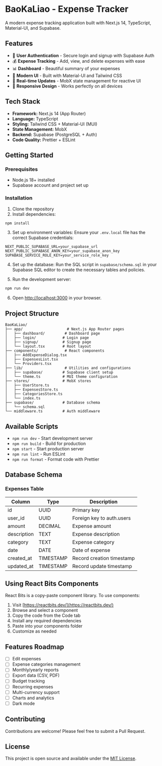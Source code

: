 # BaoKaLiao - Expense Tracker

A modern expense tracking application built with Next.js 14, TypeScript, Material-UI, and Supabase.

## Features

- 🔐 **User Authentication** - Secure login and signup with Supabase Auth
- 💰 **Expense Tracking** - Add, view, and delete expenses with ease
- 📊 **Dashboard** - Beautiful summary of your expenses
- 🎨 **Modern UI** - Built with Material-UI and Tailwind CSS
- 🔄 **Real-time Updates** - MobX state management for reactive UI
- 📱 **Responsive Design** - Works perfectly on all devices

## Tech Stack

- **Framework:** Next.js 14 (App Router)
- **Language:** TypeScript
- **Styling:** Tailwind CSS + Material-UI (MUI)
- **State Management:** MobX
- **Backend:** Supabase (PostgreSQL + Auth)
- **Code Quality:** Prettier + ESLint

## Getting Started

### Prerequisites

- Node.js 18+ installed
- Supabase account and project set up

### Installation

1. Clone the repository
2. Install dependencies:

```bash
npm install
```

3. Set up environment variables:
   Ensure your `.env.local` file has the correct Supabase credentials:

```env
NEXT_PUBLIC_SUPABASE_URL=your_supabase_url
NEXT_PUBLIC_SUPABASE_ANON_KEY=your_supabase_anon_key
SUPABASE_SERVICE_ROLE_KEY=your_service_role_key
```

4. Set up the database:
   Run the SQL script in `supabase/schema.sql` in your Supabase SQL editor to create the necessary tables and policies.

5. Run the development server:

```bash
npm run dev
```

6. Open [http://localhost:3000](http://localhost:3000) in your browser.

## Project Structure

```
BaoKaLiao/
├── app/                    # Next.js App Router pages
│   ├── dashboard/         # Dashboard page
│   ├── login/            # Login page
│   ├── signup/           # Signup page
│   └── layout.tsx        # Root layout
├── components/            # React components
│   ├── AddExpenseDialog.tsx
│   ├── ExpensesList.tsx
│   └── Providers.tsx
├── lib/                   # Utilities and configurations
│   ├── supabase/         # Supabase client setup
│   └── theme.ts          # MUI theme configuration
├── stores/               # MobX stores
│   ├── UserStore.ts
│   ├── ExpensesStore.ts
│   ├── CategoriesStore.ts
│   └── index.ts
├── supabase/             # Database schema
│   └── schema.sql
└── middleware.ts         # Auth middleware
```

## Available Scripts

- `npm run dev` - Start development server
- `npm run build` - Build for production
- `npm start` - Start production server
- `npm run lint` - Run ESLint
- `npm run format` - Format code with Prettier

## Database Schema

### Expenses Table

| Column      | Type      | Description               |
| ----------- | --------- | ------------------------- |
| id          | UUID      | Primary key               |
| user_id     | UUID      | Foreign key to auth.users |
| amount      | DECIMAL   | Expense amount            |
| description | TEXT      | Expense description       |
| category    | TEXT      | Expense category          |
| date        | DATE      | Date of expense           |
| created_at  | TIMESTAMP | Record creation timestamp |
| updated_at  | TIMESTAMP | Record update timestamp   |

## Using React Bits Components

React Bits is a copy-paste component library. To use components:

1. Visit [https://reactbits.dev/](https://reactbits.dev/)
2. Browse and select a component
3. Copy the code from the Code tab
4. Install any required dependencies
5. Paste into your components folder
6. Customize as needed

## Features Roadmap

- [ ] Edit expenses
- [ ] Expense categories management
- [ ] Monthly/yearly reports
- [ ] Export data (CSV, PDF)
- [ ] Budget tracking
- [ ] Recurring expenses
- [ ] Multi-currency support
- [ ] Charts and analytics
- [ ] Dark mode

## Contributing

Contributions are welcome! Please feel free to submit a Pull Request.

## License

This project is open source and available under the [MIT License](LICENSE).
